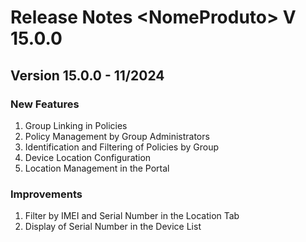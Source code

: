 # Release Notes \<NomeProduto> V 15.0.0

## **Version 15.0.0 - 11/2024**

### **New Features**

1. Group Linking in Policies
2. Policy Management by Group Administrators
3. Identification and Filtering of Policies by Group
4. Device Location Configuration
5. Location Management in the Portal

### **Improvements**

1. Filter by IMEI and Serial Number in the Location Tab
2. Display of Serial Number in the Device List
